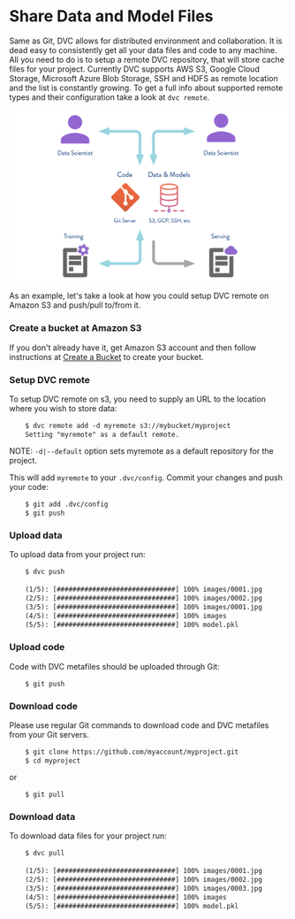 # Share Data and Model Files

Same as Git, DVC allows for distributed environment and collaboration. It is
dead easy to consistently get all your data files and code to any machine.
All you need to do is to setup a remote DVC repository, that will store cache
files for your project. Currently DVC supports AWS S3, Google Cloud Storage,
Microsoft Azure Blob Storage, SSH and HDFS as remote location and the list is
constantly growing. To get a full info about supported remote types and their
configuration take a look at `dvc remote`.

![](/static/img/model-sharing-digram.png)

As an example, let's take a look at how you could setup DVC remote on Amazon S3
and push/pull to/from it.

### Create a bucket at Amazon S3

If you don't already have it, get Amazon S3 account and then follow
instructions at
[Create a Bucket](https://docs.aws.amazon.com/AmazonS3/latest/gsg/CreatingABucket.html)
to create your bucket.

### Setup DVC remote

To setup DVC remote on s3, you need to supply an URL to the location where you
wish to store data:

```dvc
    $ dvc remote add -d myremote s3://mybucket/myproject
    Setting "myremote" as a default remote.
```

NOTE: `-d|--default` option sets myremote as a default repository for the project.

This will add `myremote` to your `.dvc/config`. Commit your changes and push
your code:

```dvc
    $ git add .dvc/config
    $ git push
```

### Upload data

To upload data from your project run:

```dvc
    $ dvc push

    (1/5): [##############################] 100% images/0001.jpg
    (2/5): [##############################] 100% images/0002.jpg
    (3/5): [##############################] 100% images/0001.jpg
    (4/5): [##############################] 100% images
    (5/5): [##############################] 100% model.pkl
```

### Upload code

Code with DVC metafiles should be uploaded through Git:

```dvc
    $ git push
```

### Download code

Please use regular Git commands to download code and DVC metafiles from your Git
servers.

```dvc
    $ git clone https://github.com/myaccount/myproject.git
    $ cd myproject
```

or

```dvc
    $ git pull
```

### Download data

To download data files for your project run:

```dvc
    $ dvc pull

    (1/5): [##############################] 100% images/0001.jpg
    (2/5): [##############################] 100% images/0002.jpg
    (3/5): [##############################] 100% images/0003.jpg
    (4/5): [##############################] 100% images
    (5/5): [##############################] 100% model.pkl
```
